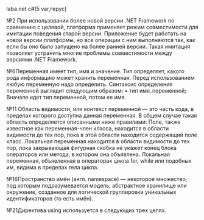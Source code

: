  laba.net
c#(5 var,герус)

№2 При использовании более новой версии .NET Framework по сравнению с целевой, платформа применяет режим совместимости для имитации поведения старой версии. Приложение будет работать на новой версии платформы, но все операции с ним выполняются так, как если бы оно было запущено на более ранней версии. Такая имитация позволяет устранить многие проблемы совместимости между версиями .NET Framework.

№6Переменная имеет тип, имя и значение. Тип определяет, какого рода информацию может хранить переменная.
Перед использованием любую переменную надо определить. Синтаксис определения переменной выглядит следующим образом:
•	тип имя_переменной;
Вначале идет тип переменной, потом ее имя.

№11 Область видимости, или контекст переменной — это часть кода, в пределах которого доступна данная переменная. В общем случае такая область определяется описанными ниже правилами:
Поле, также известное как переменная-член класса, находится в области видимости до тех пор, пока в этой области находится содержащий поле класс.
Локальная переменная находится в области видимости до тех пор, пока закрывающая фигурная скобка не укажет конец блока операторов или метода, в котором она объявлена.
Локальная переменная, объявленная в операторах цикла for, while или подобных им, видима в пределах тела цикла.

№16Пространство имён (англ. namespace) — некоторое множество, под которым подразумевается модель, абстрактное хранилище или окружение, созданное для логической группировки уникальных идентификаторов (то есть имён).

№21Директива using используется в следующих трех целях.

